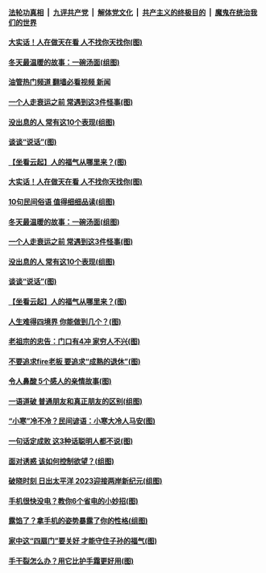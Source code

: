 ####  [法轮功真相](../../../../basic/blob/master/README.md?t=01090812) &nbsp;|&nbsp; [九评共产党](../../../../9ping.md/blob/master/README.md?t=01090812) &nbsp;|&nbsp; [解体党文化](../../../../jtdwh.md/blob/master/README.md?t=01090812)  &nbsp;|&nbsp; [共产主义的终极目的](../../../../gczydzjmd.md/blob/master/README.md?t=01090812) &nbsp;|&nbsp; [魔鬼在统治我们的世界](../../../../mgztzwmdsj.md/blob/master/README.md?t=01090812) 

#### [大实话！人在做天在看 人不找你天找你(图)](../pages/p8/1026004.md?t=01090812) 

#### [冬天最温暖的故事：一碗汤面(组图)](../pages/p8/1025932.md?t=01090812) 

#### [油管热门频道 翻墙必看视频 新闻](http://129.146.143.75:81/youtube.html?01090812)

#### [一个人走衰运之前 常遇到这3件怪事(图)](../pages/p8/1025862.md?t=01090812) 

#### [没出息的人 常有这10个表现(组图)](../pages/p8/1025576.md?t=01090812) 

#### [谈谈“说话”(图)](../pages/p8/1025873.md?t=01090812) 

#### [【坐看云起】人的福气从哪里来？(图)](../pages/p8/1025826.md?t=01090812) 

#### [大实话！人在做天在看 人不找你天找你(图)](../pages/p8/1026004.md?t=01090812) 

#### [10句民间俗语 值得细细品读(组图)](../pages/p8/1025906.md?t=01090812) 

#### [冬天最温暖的故事：一碗汤面(组图)](../pages/p8/1025932.md?t=01090812) 

#### [一个人走衰运之前 常遇到这3件怪事(图)](../pages/p8/1025862.md?t=01090812) 

#### [没出息的人 常有这10个表现(组图)](../pages/p8/1025576.md?t=01090812) 

#### [谈谈“说话”(图)](../pages/p8/1025873.md?t=01090812) 

#### [【坐看云起】人的福气从哪里来？(图)](../pages/p8/1025826.md?t=01090812) 

#### [人生难得四境界 你能做到几个？(图)](../pages/p8/1025672.md?t=01090812) 

#### [老祖宗的忠告：门口有4冲 家穷人不兴(图)](../pages/p8/1025776.md?t=01090812) 

#### [不要追求fire老板 要追求“成熟的退休”(图)](../pages/p8/1025751.md?t=01090812) 

#### [令人鼻酸 5个感人的亲情故事(图)](../pages/p8/1025737.md?t=01090812) 

#### [一语道破 普通朋友和真正朋友的区别(组图)](../pages/p8/1025666.md?t=01090812) 

#### [“小寒”冷不冷？民间谚语：小寒大冷人马安(图)](../pages/p8/1025661.md?t=01090812) 

#### [一句话定成败 这3种话聪明人都不说(图)](../pages/p8/1025670.md?t=01090812) 

#### [面对诱惑 该如何控制欲望？(组图)](../pages/p8/1025600.md?t=01090812) 

#### [破晓时刻 日出太平洋 2023迎接两岸新纪元(组图)](../pages/p8/1023371.md?t=01090812) 

#### [手机很快没电？教你6个省电的小妙招(图)](../pages/p8/1025571.md?t=01090812) 

#### [露馅了？拿手机的姿势暴露了你的性格(组图)](../pages/p8/1025567.md?t=01090812) 

#### [家中这“四扇门”要关好 才能守住子孙的福气(图)](../pages/p8/1025531.md?t=01090812) 

#### [手干裂怎么办？用它比护手霜更好用(图)](../pages/p8/1025521.md?t=01090812) 

<img src='http://gfw-breaker.win/goodnews/indexes/p8.md' width='0px' height='0px'/>
